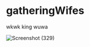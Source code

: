 # gatheringWifes
wkwk king wuwa

![Screenshot (329)](https://github.com/user-attachments/assets/378eb110-a4b2-4f21-bdaa-493beda91d34)
